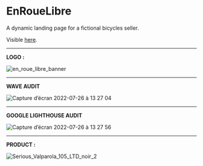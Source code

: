 # EnRoueLibre
A dynamic landing page for a fictional bicycles seller.

Visible [here](https://fabiandeneuville.github.io/EnRoueLibre/).

***

**LOGO :**

![en_roue_libre_banner](https://user-images.githubusercontent.com/94392055/180891409-9f89cc15-de7c-4185-b1a1-e408a7837016.png)

***

**WAVE AUDIT**

![Capture d’écran 2022-07-26 à 13 27 04](https://user-images.githubusercontent.com/94392055/180996022-7721de89-cdbb-41c2-9cc6-96021d65441b.png)

***

**GOOGLE LIGHTHOUSE AUDIT**

![Capture d’écran 2022-07-26 à 13 27 56](https://user-images.githubusercontent.com/94392055/180996124-97deb3af-a506-4bd9-82b2-130b750e31f3.png)

***

**PRODUCT :** 

![Serious_Valparola_105_LTD_noir_2](https://user-images.githubusercontent.com/94392055/180983778-15fc3a62-7aa0-44df-8bf4-f71e317cfdc0.jpeg)
